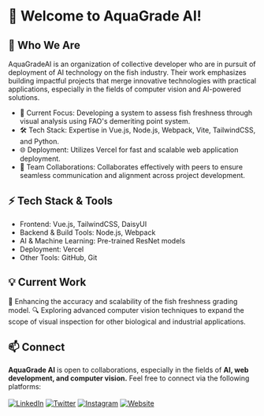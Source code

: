 # 👋 Welcome to AquaGrade AI!

## 👥 Who We Are

AquaGradeAI is an organization of collective developer who are in pursuit of deployment of AI technology on the fish industry. Their work emphasizes building impactful projects that merge innovative technologies with practical applications, especially in the fields of computer vision and AI-powered solutions.

- 🔬 Current Focus: Developing a system to assess fish freshness through visual analysis using FAO's demeriting point system.
- 🛠️ Tech Stack: Expertise in Vue.js, Node.js, Webpack, Vite, TailwindCSS, and Python.
- 🌐 Deployment: Utilizes Vercel for fast and scalable web application deployment.
- 🤝 Team Collaborations: Collaborates effectively with peers to ensure seamless communication and alignment across project development.

## ⚡ Tech Stack & Tools
- Frontend: Vue.js, TailwindCSS, DaisyUI
- Backend & Build Tools: Node.js, Webpack
- AI & Machine Learning: Pre-trained ResNet models
- Deployment: Vercel
- Other Tools: GitHub, Git

## 💡 Current Work
🎯 Enhancing the accuracy and scalability of the fish freshness grading model.
🔍 Exploring advanced computer vision techniques to expand the scope of visual inspection for other biological and industrial applications.

## 📫 Connect
**AquaGrade AI** is open to collaborations, especially in the fields of **AI, web development, and computer vision.** Feel free to connect via the following platforms:<br><br>
[![LinkedIn](https://img.shields.io/badge/LinkedIn-0077B5?style=for-the-badge&logo=linkedin&logoColor=white)](www.linkedin.com/in/aquagrade-ai
)
[![Twitter](https://img.shields.io/badge/Twitter-1DA1F2?style=for-the-badge&logo=twitter&logoColor=white)](https://twitter.com/yourhandle)
[![Instagram](https://img.shields.io/badge/Instagram-E4405F?style=for-the-badge&logo=instagram&logoColor=white)](https://www.instagram.com/yourhandle)
[![Website](https://img.shields.io/badge/Website-000000?style=for-the-badge&logo=google-chrome&logoColor=white)](https://yourwebsite.com)
